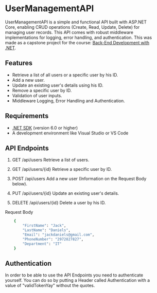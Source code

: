 # UserManagementAPI

UserManagementAPI is a simple and functional API built with ASP.NET Core, enabling CRUD operations (Create, Read, Update, Delete) for managing user records. This API comes with robust middleware implementations for logging, error handling, and authentication. This was made as a capstone project for the course:  [Back-End Development with .NET](https://www.coursera.org/learn/back-end-development-with-dotnet).

## Features

- Retrieve a list of all users or a specific user by his ID.
- Add a new user.
- Update an existing user's details using his ID.
- Remove a specific user by ID.
- Validation of user inputs.
- Middleware Logging, Error Handling and Authentication. 


## Requirements

- [.NET SDK](https://dotnet.microsoft.com/download) (version 6.0 or higher)
- A development environment like Visual Studio or VS Code
  

## API Endpoints
1. GET /api/users
Retrieve a list of users.

2. GET /api/users/{id}
Retrieve a specific user by ID.

3. POST /api/users
Add a new user (Information on the Request Body below).

4. PUT /api/users/{id}
Update an existing user's details.

5. DELETE /api/users/{id}
Delete a user by his ID.

Request Body
```bash
    {
        "FirstName": "Jack",
        "LastName": "Daniels",
        "Email": "jackdaniels@gmail.com",
        "PhoneNumber": "2972827827",
        "Department": "IT"
    }
```

## Authentication
In order to be able to use the API Endpoints you need to authenticate yourself. You can do so by putting a Header called Authentication with a value of "validTokenYay" without the quotes.


